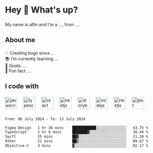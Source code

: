 <h1 align="left">Hey 👋 What's up?</h1>

###

<p align="left">My name is alfin and I'm a ..., from ....</p>

###

<h2 align="left">About me</h2>

###

<p align="left">✨ Creating bugs since ...<br>📚 I'm currently learning ...<br>🎯 Goals: ...<br>🎲 Fun fact: ...</p>

###

<h2 align="left">I code with</h2>

###

<div align="left">
  <img src="https://cdn.jsdelivr.net/gh/devicons/devicon/icons/javascript/javascript-original.svg" height="40" alt="javascript logo"  />
  <img width="12" />
  <img src="https://cdn.jsdelivr.net/gh/devicons/devicon/icons/typescript/typescript-original.svg" height="40" alt="typescript logo"  />
  <img width="12" />
  <img src="https://cdn.jsdelivr.net/gh/devicons/devicon/icons/react/react-original.svg" height="40" alt="react logo"  />
  <img width="12" />
  <img src="https://cdn.jsdelivr.net/gh/devicons/devicon/icons/nextjs/nextjs-original.svg" height="40" alt="nextjs logo"  />
  <img width="12" />
  <img src="https://cdn.jsdelivr.net/gh/devicons/devicon/icons/storybook/storybook-original.svg" height="40" alt="storybook logo"  />
  <img width="12" />
  <img src="https://cdn.jsdelivr.net/gh/devicons/devicon/icons/nodejs/nodejs-original.svg" height="40" alt="nodejs logo"  />
  <img width="12" />
  <img src="https://cdn.jsdelivr.net/gh/devicons/devicon/icons/nestjs/nestjs-plain.svg" height="40" alt="nestjs logo"  />
  <img width="12" />
  <img src="https://cdn.jsdelivr.net/gh/devicons/devicon/icons/jest/jest-plain.svg" height="40" alt="jest logo"  />
</div>

###

<!--START_SECTION:waka-->

```txt
From: 06 July 2024 - To: 13 July 2024

Figma Design   1 hr 38 mins    ███████████░░░░░░░░░░░░░░   43.75 %
TypeScript     1 hr 8 mins     ███████▓░░░░░░░░░░░░░░░░░   30.44 %
Swift          25 mins         ██▓░░░░░░░░░░░░░░░░░░░░░░   11.20 %
Other          21 mins         ██▒░░░░░░░░░░░░░░░░░░░░░░   09.67 %
Objective-C    4 mins          ▓░░░░░░░░░░░░░░░░░░░░░░░░   02.17 %
```

<!--END_SECTION:waka-->

###
